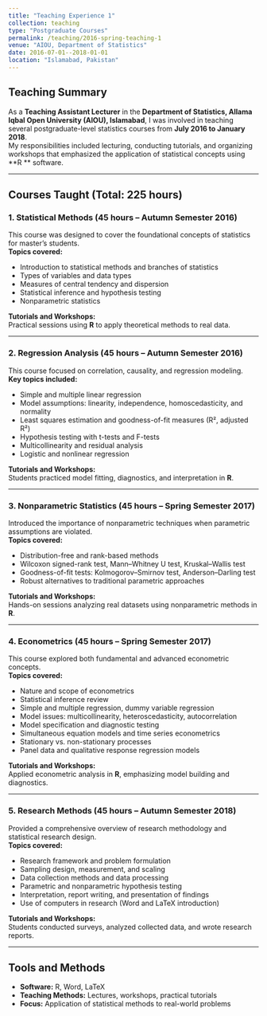 ```yaml
---
title: "Teaching Experience 1"
collection: teaching
type: "Postgraduate Courses"
permalink: /teaching/2016-spring-teaching-1
venue: "AIOU, Department of Statistics"
date: 2016-07-01--2018-01-01
location: "Islamabad, Pakistan"
---
```


## Teaching Summary

As a **Teaching Assistant Lecturer** in the **Department of Statistics, Allama Iqbal Open University (AIOU), Islamabad**, I was involved in teaching several postgraduate-level statistics courses from **July 2016 to January 2018**.  
My responsibilities included lecturing, conducting tutorials, and organizing workshops that emphasized the application of statistical concepts using **R ** software.

---

## Courses Taught (Total: 225 hours)

### 1. Statistical Methods (45 hours – Autumn Semester 2016)

This course was designed to cover the foundational concepts of statistics for master’s students.  
**Topics covered:**
- Introduction to statistical methods and branches of statistics  
- Types of variables and data types  
- Measures of central tendency and dispersion  
- Statistical inference and hypothesis testing  
- Nonparametric statistics  

**Tutorials and Workshops:**  
Practical sessions using **R** to apply theoretical methods to real data.

---

### 2. Regression Analysis (45 hours – Autumn Semester 2016)

This course focused on correlation, causality, and regression modeling.  
**Key topics included:**
- Simple and multiple linear regression  
- Model assumptions: linearity, independence, homoscedasticity, and normality  
- Least squares estimation and goodness-of-fit measures (R², adjusted R²)  
- Hypothesis testing with t-tests and F-tests  
- Multicollinearity and residual analysis  
- Logistic and nonlinear regression  

**Tutorials and Workshops:**  
Students practiced model fitting, diagnostics, and interpretation in **R**.

---

### 3. Nonparametric Statistics (45 hours – Spring Semester 2017)

Introduced the importance of nonparametric techniques when parametric assumptions are violated.  
**Topics covered:**
- Distribution-free and rank-based methods  
- Wilcoxon signed-rank test, Mann–Whitney U test, Kruskal–Wallis test  
- Goodness-of-fit tests: Kolmogorov–Smirnov test, Anderson–Darling test  
- Robust alternatives to traditional parametric approaches  

**Tutorials and Workshops:**  
Hands-on sessions analyzing real datasets using nonparametric methods in **R**.

---

### 4. Econometrics (45 hours – Spring Semester 2017)

This course explored both fundamental and advanced econometric concepts.  
**Topics covered:**
- Nature and scope of econometrics  
- Statistical inference review  
- Simple and multiple regression, dummy variable regression  
- Model issues: multicollinearity, heteroscedasticity, autocorrelation  
- Model specification and diagnostic testing  
- Simultaneous equation models and time series econometrics  
- Stationary vs. non-stationary processes  
- Panel data and qualitative response regression models  

**Tutorials and Workshops:**  
Applied econometric analysis in **R**, emphasizing model building and diagnostics.

---

### 5. Research Methods (45 hours – Autumn Semester 2018)

Provided a comprehensive overview of research methodology and statistical research design.  
**Topics covered:**
- Research framework and problem formulation  
- Sampling design, measurement, and scaling  
- Data collection methods and data processing  
- Parametric and nonparametric hypothesis testing  
- Interpretation, report writing, and presentation of findings  
- Use of computers in research (Word and LaTeX introduction)  

**Tutorials and Workshops:**  
Students conducted surveys, analyzed collected data, and wrote research reports.

---

## Tools and Methods
- **Software:** R, Word, LaTeX  
- **Teaching Methods:** Lectures, workshops, practical tutorials  
- **Focus:** Application of statistical methods to real-world problems
